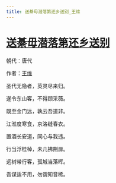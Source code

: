 ```yaml
---
title: 送綦毋潜落第还乡送别_王维
---
```


# [送綦毋潜落第还乡送别](http://so.gushiwen.org/view_5497.aspx)

朝代：唐代

作者：[王维](http://so.gushiwen.org/author_515.aspx)

圣代无隐者，英灵尽来归。

遂令东山客，不得顾采薇。

既至金门远，孰云吾道非。

江淮度寒食，京洛缝春衣。

置酒长安道，同心与我违。

行当浮桂棹，未几拂荆扉。

远树带行客，孤城当落晖。

吾谋适不用，勿谓知音稀。